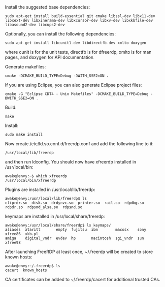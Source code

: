 Install the suggested base dependencies:

    sudo apt-get install build-essential git cmake libssl-dev libx11-dev libxext-dev libxinerama-dev libxcursor-dev libxv-dev libxkbfile-dev libasound2-dev libcups2-dev

Optionally, you can install the following dependencies:

    sudo apt-get install libcunit1-dev libdirectfb-dev xmlto doxygen

where cunit is for the unit tests, directfb is for dfreerdp, xmlto is for man pages, and doxygen for API documentation.

Generate makefiles:

    cmake -DCMAKE_BUILD_TYPE=Debug -DWITH_SSE2=ON .

If you are using Eclipse, you can also generate Eclipse project files:

    cmake -G "Eclipse CDT4 - Unix Makefiles" -DCMAKE_BUILD_TYPE=Debug -DWITH_SSE2=ON .

Build:

    make

Install:

    sudo make install

Now create /etc/ld.so.conf.d/freerdp.conf and add the following line to it:

    /usr/local/lib/freerdp

and then run ldconfig. You should now have xfreerdp installed in /usr/local/bin:

    awake@envy:~$ which xfreerdp
    /usr/local/bin/xfreerdp

Plugins are installed in /usr/local/lib/freerdp:

    awake@envy:/usr/local/lib/freerdp$ ls
    cliprdr.so  disk.so  drdynvc.so  printer.so  rail.so  rdpdbg.so  rdpdr.so  rdpsnd_alsa.so  rdpsnd.so

keymaps are installed in /usr/local/share/freerdp:

    awake@envy:/usr/local/share/freerdp$ ls keymaps/
    aliases  ataritt       empty  fujitsu  ibm        macosx    sony  xfree86  xkb.pl
    amiga    digital_vndr  evdev  hp       macintosh  sgi_vndr  sun   xfree98

After launching FreeRDP at least once, ~/.freerdp will be created to store known hosts:

    awake@envy:~/.freerdp$ ls
    cacert  known_hosts

CA certificates can be added to ~/.freerdp/cacert for additional trusted CAs.
